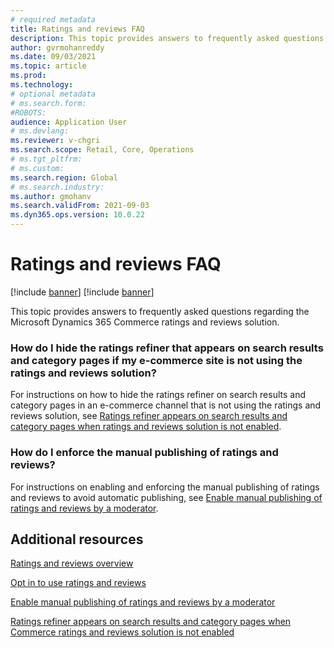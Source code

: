 ```yaml
---
# required metadata
title: Ratings and reviews FAQ
description: This topic provides answers to frequently asked questions regarding the Microsoft Dynamics 365 Commerce ratings and reviews solution.
author: gvrmohanreddy
ms.date: 09/03/2021
ms.topic: article
ms.prod: 
ms.technology: 
# optional metadata
# ms.search.form:  
#ROBOTS: 
audience: Application User
# ms.devlang: 
ms.reviewer: v-chgri
ms.search.scope: Retail, Core, Operations
# ms.tgt_pltfrm: 
# ms.custom: 
ms.search.region: Global
# ms.search.industry: 
ms.author: gmohanv
ms.search.validFrom: 2021-09-03
ms.dyn365.ops.version: 10.0.22
---
```


# Ratings and reviews FAQ

[!include [banner](includes/banner.md)]
[!include [banner](includes/preview-banner.md)]

This topic provides answers to frequently asked questions regarding the Microsoft Dynamics 365 Commerce ratings and reviews solution.

### How do I hide the ratings refiner that appears on search results and category pages if my e-commerce site is not using the ratings and reviews solution? 

For instructions on how to hide the ratings refiner on search results and category pages in an e-commerce channel that is not using the ratings and reviews solution, see [Ratings refiner appears on search results and category pages when ratings and reviews solution is not enabled](troubleshoot/hide-ratings-refiner.md).

### How do I enforce the manual publishing of ratings and reviews? 

For instructions on enabling and enforcing the manual publishing of ratings and reviews to avoid automatic publishing, see [Enable manual publishing of ratings and reviews by a moderator](manual-publish-rating-reviews.md).

## Additional resources

[Ratings and reviews overview](ratings-reviews-overview.md)

[Opt in to use ratings and reviews](opt-in-ratings-reviews.md)

[Enable manual publishing of ratings and reviews by a moderator](manual-publish-rating-reviews.md)

[Ratings refiner appears on search results and category pages when Commerce ratings and reviews solution is not enabled](troubleshoot/hide-ratings-refiner.md)
